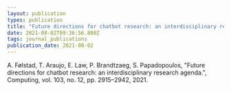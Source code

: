 ```yaml
---
layout: publication
types: publication
title: "Future directions for chatbot research: an interdisciplinary research agenda"
date: 2021-08-02T09:36:56.880Z
tags: journal_publications
publication_date: 2021-08-02
---
```

<!--StartFragment-->

A. Følstad, T. Araujo, E. Law, P. Brandtzaeg, S. Papadopoulos, "Future directions for chatbot research: an interdisciplinary research agenda.", Computing, vol. 103, no. 12, pp. 2915–2942, 2021.

<!--EndFragment-->